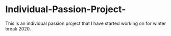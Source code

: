 # Individual-Passion-Project-
This is an individual passion project that I have started working on for winter break 2020. 
